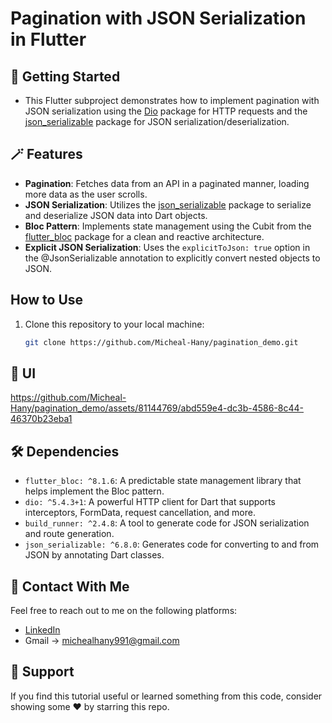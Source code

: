 # Pagination with JSON Serialization in Flutter
## 🚀 Getting Started
- This Flutter subproject demonstrates how to implement pagination with JSON serialization using the [Dio](https://pub.dev/packages/dio) package for HTTP requests and the [json_serializable](https://pub.dev/packages/json_serializable) package for JSON serialization/deserialization.

## 🪄 Features

- **Pagination**: Fetches data from an API in a paginated manner, loading more data as the user scrolls.
- **JSON Serialization**: Utilizes the [json_serializable](https://pub.dev/packages/json_serializable) package to serialize and deserialize JSON data into Dart objects.
- **Bloc Pattern**: Implements state management using the Cubit from the [flutter_bloc](https://pub.dev/packages/flutter_bloc) package for a clean and reactive architecture.
- **Explicit JSON Serialization**: Uses the `explicitToJson: true` option in the @JsonSerializable annotation to explicitly convert nested objects to JSON.

## How to Use

1. Clone this repository to your local machine:

   ```bash
   git clone https://github.com/Micheal-Hany/pagination_demo.git
   
## 📱 UI


https://github.com/Micheal-Hany/pagination_demo/assets/81144769/abd559e4-dc3b-4586-8c44-46370b23eba1


## 🛠 Dependencies

- `flutter_bloc: ^8.1.6`: A predictable state management library that helps implement the Bloc pattern.
- `dio: ^5.4.3+1`: A powerful HTTP client for Dart that supports interceptors, FormData, request cancellation, and more.
- `build_runner: ^2.4.8`: A tool to generate code for JSON serialization and route generation.
- `json_serializable: ^6.8.0`: Generates code for converting to and from JSON by annotating Dart classes.

## 🤝 Contact With Me

Feel free to reach out to me on the following platforms:

- [LinkedIn](www.linkedin.com/in/michael-hany-572034262/)
- Gmail -> michealhany991@gmail.com

## 💖 Support

If you find this tutorial useful or learned something from this code, consider showing some ❤️ by starring this repo.
